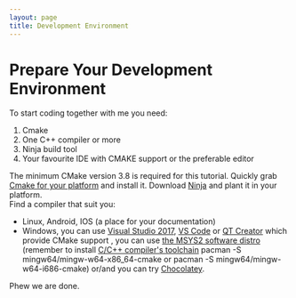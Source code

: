 ```yaml
---
layout: page
title: Development Environment
---
```


# Prepare Your Development Environment

To start coding together with me you need:

1. Cmake
2. One C++ compiler or more
3. Ninja build tool
4. Your favourite IDE with CMAKE support or the preferable editor

The minimum CMake version 3.8 is required for this tutorial. Quickly grab [Cmake for your platform](https://cmake.org/download/) and install it. Download [Ninja](https://ninja-build.org/) and plant it in your platform.  
Find a compiler that suit you:

* Linux, Android, IOS (a place for your documentation)
* Windows, you can use [Visual Studio 2017](https://docs.microsoft.com/en-us/visualstudio/install/install-visual-studio?view=vs-2017), [VS Code](https://code.visualstudio.com/) or [QT Creator](https://www.qt.io/qt-features-libraries-apis-tools-and-ide/) which provide CMake support , you can use [the MSYS2  software distro](https://www.msys2.org) (remember to install [C/C++ compiler's toolchain](https://github.com/Alexpux/MINGW-packages) pacman -S mingw64/mingw-w64-x86_64-cmake or pacman -S mingw64/mingw-w64-i686-cmake) or/and you can try [Chocolatey](https://chocolatey.org/packages/mingw).  

Phew we are done.